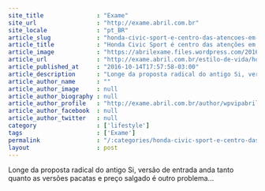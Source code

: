 ```yaml
---
site_title               : "Exame"
site_url                 : "http://exame.abril.com.br"
site_locale              : "pt_BR"
article_slug             : "honda-civic-sport-e-centro-das-atencoes-em-lancamento"
article_title            : "Honda Civic Sport é centro das atenções em lançamento"
article_image            : "https://abrilexame.files.wordpress.com/2016/10/size_960_16_9_honda-civic.jpeg?quality=70&strip=all&w=960"
article_url              : "http://exame.abril.com.br/estilo-de-vida/honda-civic-sport-e-centro-das-atencoes-em-lancamento/"
article_published_at     : "2016-10-14T17:57:58-03:00"
article_description      : "Longe da proposta radical do antigo Si, versão de entrada anda tanto quanto as versões pacatas e preço salgado é outro problema..."
article_author_name      : ""
article_author_image     : null
article_author_biography : null
article_author_profile   : "http://exame.abril.com.br/author/wpvipabril/"
article_author_facebook  : null
article_author_twitter   : null
category                 : ['lifestyle']
tags                     : ['Exame']
permalink                : "/:categories/honda-civic-sport-e-centro-das-atencoes-em-lancamento/"
layout                   : post
---
```


Longe da proposta radical do antigo Si, versão de entrada anda tanto quanto as versões pacatas e preço salgado é outro problema...
